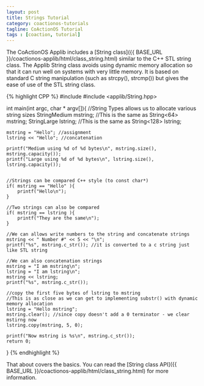 ```yaml
---
layout: post
title: Strings Tutorial
category: coactionos-tutorials
tagline: CoActionOS Tutorial
tags : [coaction, tutorial]
---
```

The CoActionOS Applib includes a 
[String class]({{ BASE_URL }}/coactionos-applib/html/class_string.html) 
similar to the C++ STL string class.  The Applib String class avoids 
using dynamic memory allocation so that it can run well on systems 
with very little memory.  It is based on standard C 
string manipulation (such as strcpy(), strcmp()) but gives the ease 
of use of the STL string class.

{% highlight CPP %}
#include <cstdio>
#include <applib/String.hpp>

int main(int argc, char * argv[]){
	//String Types allows us to allocate various string sizes
	StringMedium mstring; //This is the same as String<64> mstring;
	StringLarge lstring; //This is the same as String<128> lstring;

	mstring = "Hello"; //assignment
	lstring << "Hello"; //concatenation

	printf("Medium using %d of %d bytes\n", mstring.size(), mstring.capacity());
	printf("Large using %d of %d bytes\n", lstring.size(), lstring.capacity());


	//Strings can be compared C++ style (to const char*)
	if( mstring == "Hello" ){
		printf("Hello\n");
	}

	//Two strings can also be compared
	if( mstring == lstring ){
		printf("They are the same\n");
	}

	//We can allows write numbers to the string and concatenate strings
	mstring << " Number #" << 5 << "\n";
	printf("%s", mstring.c_str()); //it is converted to a c string just like STL string

	//We can also concatenation strings
	mstring = "I am mstring\n";
	lstring = "I am lstring\n";
	mstring << lstring;
	printf("%s", mstring.c_str());

	//copy the first five bytes of lstring to mstring
	//This is as close as we can get to implementing substr() with dynamic memory allocation
	lstring = "Hello mstring";
	mstring.clear(); //since copy doesn't add a 0 terminator - we clear mstirng now
	lstring.copy(mstring, 5, 0);

	printf("Now mstring is %s\n", mstring.c_str());
	return 0;
}
{% endhighlight %}

That about covers the basics.  You can read the 
[String class API]({{ BASE_URL }}/coactionos-applib/html/class_string.html) 
for more information.